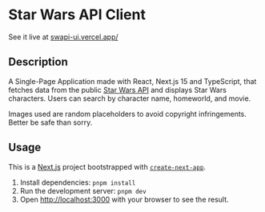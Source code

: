# Star Wars API Client

See it live at [swapi-ui.vercel.app/](https://swapi-ui.vercel.app/)

## Description

A Single-Page Application made with React, Next.js 15 and TypeScript, that fetches data from
the public [Star Wars API](https://swapi.dev/) and displays Star Wars characters. Users can search by
character name, homeworld, and movie.

Images used are random placeholders to avoid copyright infringements. Better be safe than sorry.

## Usage

This is a [Next.js](https://nextjs.org) project bootstrapped with [`create-next-app`](https://nextjs.org/docs/app/api-reference/cli/create-next-app).

1. Install dependencies: `pnpm install`
2. Run the development server: `pnpm dev`
3. Open [http://localhost:3000](http://localhost:3000) with your browser to see the result.



